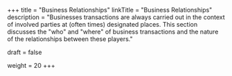 +++
title = "Business Relationships"
linkTitle = "Business Relationships"
description = "Businesses transactions are always carried out in the context of involved parties at (often times) designated places.  This section discusses the \"who\" and \"where\" of business transactions and the nature of the relationships between these players."

draft = false

weight = 20
+++

